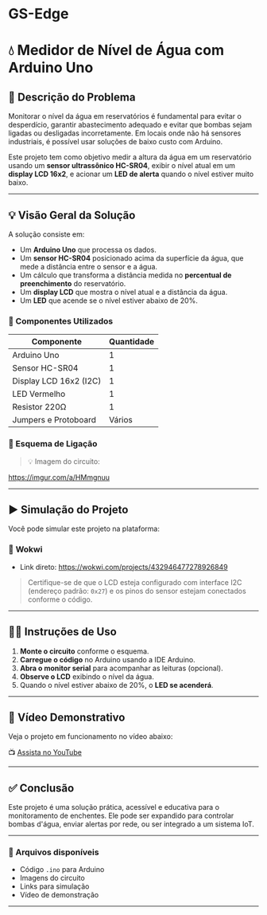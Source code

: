 # GS-Edge
# 💧 Medidor de Nível de Água com Arduino Uno

## 📝 Descrição do Problema

Monitorar o nível da água em reservatórios é fundamental para evitar o desperdício, garantir abastecimento adequado e evitar que bombas sejam ligadas ou desligadas incorretamente. Em locais onde não há sensores industriais, é possível usar soluções de baixo custo com Arduino.

Este projeto tem como objetivo medir a altura da água em um reservatório usando um **sensor ultrassônico HC-SR04**, exibir o nível atual em um **display LCD 16x2**, e acionar um **LED de alerta** quando o nível estiver muito baixo.

---

## 💡 Visão Geral da Solução

A solução consiste em:
- Um **Arduino Uno** que processa os dados.
- Um **sensor HC-SR04** posicionado acima da superfície da água, que mede a distância entre o sensor e a água.
- Um cálculo que transforma a distância medida no **percentual de preenchimento** do reservatório.
- Um **display LCD** que mostra o nível atual e a distância da água.
- Um **LED** que acende se o nível estiver abaixo de 20%.

### 🔌 Componentes Utilizados

| Componente           | Quantidade |
|----------------------|------------|
| Arduino Uno          | 1          |
| Sensor HC-SR04       | 1          |
| Display LCD 16x2 (I2C)| 1         |
| LED Vermelho         | 1          |
| Resistor 220Ω        | 1          |
| Jumpers e Protoboard | Vários     |

### 🔧 Esquema de Ligação

> 💡 Imagem do circuito:

https://imgur.com/a/HMmgnuu

---

## ▶️ Simulação do Projeto

Você pode simular este projeto na plataforma:

### 🔬 **Wokwi**
- Link direto: https://wokwi.com/projects/432946477278926849

> Certifique-se de que o LCD esteja configurado com interface I2C (endereço padrão: `0x27`) e os pinos do sensor estejam conectados conforme o código.

---

## 🧑‍💻 Instruções de Uso

1. **Monte o circuito** conforme o esquema.
2. **Carregue o código** no Arduino usando a IDE Arduino.
3. **Abra o monitor serial** para acompanhar as leituras (opcional).
4. **Observe o LCD** exibindo o nível da água.
5. Quando o nível estiver abaixo de 20%, o **LED se acenderá**.

---

## 🎥 Vídeo Demonstrativo

Veja o projeto em funcionamento no vídeo abaixo:

📺 [Assista no YouTube](https://youtube.com/seu-link-aqui)

---

## ✅ Conclusão

Este projeto é uma solução prática, acessível e educativa para o monitoramento de enchentes. Ele pode ser expandido para controlar bombas d'água, enviar alertas por rede, ou ser integrado a um sistema IoT.

---

### 📂 Arquivos disponíveis
- Código `.ino` para Arduino
- Imagens do circuito
- Links para simulação
- Vídeo de demonstração

---

